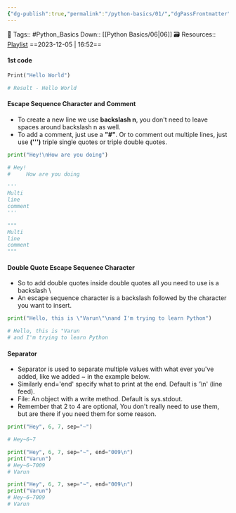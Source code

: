 ```yaml
---
{"dg-publish":true,"permalink":"/python-basics/01/","dgPassFrontmatter":true,"noteIcon":"3","created":"2023-12-05T16:52:10.639+05:30","updated":"2023-12-23T13:36:24.008+05:30"}
---
```


🧶 Tags:: #Python_Basics
Down:: [[Python Basics/06\|06]]
🗃 Resources:: [Playlist](https://www.youtube.com/playlist?list=PLu0W_9lII9agwh1XjRt242xIpHhPT2llg)
==2023-12-05 | 16:52==

#### 1st code
```python
Print("Hello World")

# Result - Hello World
```
#### Escape Sequence Character and Comment
- To create a new line we use **backslash n**, you don't need to leave spaces around backslash n as well.
- To add a comment, just use a **"#"**. Or to comment out multiple lines, just use **(''')** triple single quotes or triple double quotes.
```python
print("Hey!\nHow are you doing")

# Hey!
#	  How are you doing

'''
Multi
line
comment
'''

"""
Multi
line
comment
"""
```

#### Double Quote Escape Sequence Character
- So to add double quotes inside double quotes all you need to use is a backslash \
- An escape sequence character is a backslash followed by the character you want to insert.
```python
print("Hello, this is \"Varun\"\nand I'm trying to learn Python")

# Hello, this is "Varun
# and I'm trying to learn Python
```

#### Separator
- Separator is used to separate multiple values with what ever you've added, like we added ~ in the example below.
- Similarly end='end' specify what to print at the end. Default is '\n' (line feed).
- File: An object with a write method. Default is sys.stdout.
- Remember that 2 to 4 are optional, You don't really need to use them, but are there if you need them for some reason.
```python
print("Hey", 6, 7, sep="~")

# Hey~6~7

print("Hey", 6, 7, sep="~", end="009\n")
print("Varun")
# Hey~6~7009
# Varun

print("Hey", 6, 7, sep="~", end="009\n")
print("Varun")
# Hey~6~7009
# Varun
```